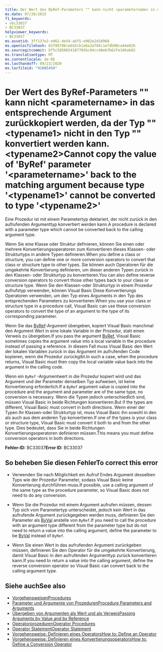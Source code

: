 ```yaml
---
title: Der Wert des ByRef-Parameters "" kann nicht <parametername> in das entsprechende Argument zurückkopiert werden, da der Typ "" <typename1> nicht in den Typ "" konvertiert werden kann. <typename2>
ms.date: 07/20/2015
f1_keywords:
- vbc33037
- BC33037
helpviewer_keywords:
- BC33037
ms.assetid: 3ff137e2-e062-4e54-abf5-e902e2d18968
ms.openlocfilehash: 63f89796ce6d3cb1a6a3af04c1efdb98ca44e02b
ms.sourcegitcommit: bf5c5850654187705bc94cc40ebfb62fe346ab02
ms.translationtype: MT
ms.contentlocale: de-DE
ms.lasthandoff: 09/23/2020
ms.locfileid: "91085450"
---
```

# <a name="cannot-copy-the-value-of-byref-parameter-parametername-back-to-the-matching-argument-because-type-typename1-cannot-be-converted-to-type-typename2"></a><span data-ttu-id="fc0f2-102">Der Wert des ByRef-Parameters "" kann nicht \<parametername> in das entsprechende Argument zurückkopiert werden, da der Typ "" \<typename1> nicht in den Typ "" konvertiert werden kann. \<typename2></span><span class="sxs-lookup"><span data-stu-id="fc0f2-102">Cannot copy the value of 'ByRef' parameter '\<parametername>' back to the matching argument because type '\<typename1>' cannot be converted to type '\<typename2>'</span></span>

<span data-ttu-id="fc0f2-103">Eine Prozedur ist mit einem Parametertyp deklariert, der nicht zurück in den aufrufenden Argumenttyp konvertiert werden kann.</span><span class="sxs-lookup"><span data-stu-id="fc0f2-103">A procedure is declared with a parameter type which cannot be converted back to the calling argument type.</span></span>  
  
 <span data-ttu-id="fc0f2-104">Wenn Sie eine Klasse oder Struktur definieren, können Sie einen oder mehrere Konvertierungsoperatoren zum Konvertieren dieses Klassen- oder Strukturtyps in andere Typen definieren.</span><span class="sxs-lookup"><span data-stu-id="fc0f2-104">When you define a class or structure, you can define one or more conversion operators to convert that class or structure type to other types.</span></span> <span data-ttu-id="fc0f2-105">Sie können auch Operatoren für die umgekehrte Konvertierung definieren, um dieser anderen Typen zurück in den Klassen- oder Strukturtyp zu konvertieren.</span><span class="sxs-lookup"><span data-stu-id="fc0f2-105">You can also define reverse conversion operators to convert those other types back to your class or structure type.</span></span> <span data-ttu-id="fc0f2-106">Wenn Sie den Klassen-oder Strukturtyp in einem Prozedur aufrufstyp verwenden, können Visual Basic Diese Konvertierungs Operatoren verwenden, um den Typ eines Arguments in den Typ des entsprechenden Parameters zu konvertieren.</span><span class="sxs-lookup"><span data-stu-id="fc0f2-106">When you use your class or structure type in a procedure call, Visual Basic can use these conversion operators to convert the type of an argument to the type of its corresponding parameter.</span></span>  
  
 <span data-ttu-id="fc0f2-107">Wenn Sie das [ByRef](../language-reference/modifiers/byref.md)-Argument übergeben, kopiert Visual Basic manchmal den Argument Wert in eine lokale Variable in der Prozedur, statt einen Verweis zu übergeben.</span><span class="sxs-lookup"><span data-stu-id="fc0f2-107">If you pass the argument [ByRef](../language-reference/modifiers/byref.md), Visual Basic sometimes copies the argument value into a local variable in the procedure instead of passing a reference.</span></span> <span data-ttu-id="fc0f2-108">In diesem Fall muss Visual Basic den Wert der lokalen Variablen zurück in das Argument im aufrufenden Code kopieren, wenn die Prozedur zurückgibt.</span><span class="sxs-lookup"><span data-stu-id="fc0f2-108">In such a case, when the procedure returns, Visual Basic must then copy the local variable value back into the argument in the calling code.</span></span>  
  
 <span data-ttu-id="fc0f2-109">Wenn ein `ByRef` -Argumentwert in die Prozedur kopiert wird und das Argument und der Parameter denselben Typ aufweisen, ist keine Konvertierung erforderlich.</span><span class="sxs-lookup"><span data-stu-id="fc0f2-109">If a `ByRef` argument value is copied into the procedure and the argument and parameter are of the same type, no conversion is necessary.</span></span> <span data-ttu-id="fc0f2-110">Wenn die Typen jedoch unterschiedlich sind, müssen Visual Basic in beide Richtungen konvertieren.</span><span class="sxs-lookup"><span data-stu-id="fc0f2-110">But if the types are different, Visual Basic must convert in both directions.</span></span> <span data-ttu-id="fc0f2-111">Wenn einer der Typen Ihr Klassen-oder Strukturtyp ist, muss Visual Basic ihn sowohl in den als auch aus dem anderen Typ konvertieren.</span><span class="sxs-lookup"><span data-stu-id="fc0f2-111">If one of the types is your class or structure type, Visual Basic must convert it both to and from the other type.</span></span> <span data-ttu-id="fc0f2-112">Dies bedeutet, dass Sie in beide Richtungen Konvertierungsoperatoren definieren müssen.</span><span class="sxs-lookup"><span data-stu-id="fc0f2-112">This means you must define conversion operators in both directions.</span></span>  
  
 <span data-ttu-id="fc0f2-113">**Fehler-ID:** BC33037</span><span class="sxs-lookup"><span data-stu-id="fc0f2-113">**Error ID:** BC33037</span></span>  
  
## <a name="to-correct-this-error"></a><span data-ttu-id="fc0f2-114">So beheben Sie diesen Fehler</span><span class="sxs-lookup"><span data-stu-id="fc0f2-114">To correct this error</span></span>  
  
- <span data-ttu-id="fc0f2-115">Verwenden Sie nach Möglichkeit ein Aufruf Endes Argument desselben Typs wie der Prozedur Parameter, sodass Visual Basic keine Konvertierung durchführen muss.</span><span class="sxs-lookup"><span data-stu-id="fc0f2-115">If possible, use a calling argument of the same type as the procedure parameter, so Visual Basic does not need to do any conversion.</span></span>  
  
- <span data-ttu-id="fc0f2-116">Wenn Sie die Prozedur mit einem Argument aufrufen müssen, dessen Typ sich vom Parametertyp unterscheidet, jedoch kein Wert in das aufrufende Argument zurückgegeben werden muss, definieren Sie den Parameter als [ByVal](../language-reference/modifiers/byval.md) anstelle von `ByRef`.</span><span class="sxs-lookup"><span data-stu-id="fc0f2-116">If you need to call the procedure with an argument type different from the parameter type but do not need to return a value into the calling argument, define the parameter to be [ByVal](../language-reference/modifiers/byval.md) instead of `ByRef`.</span></span>  
  
- <span data-ttu-id="fc0f2-117">Wenn Sie einen Wert in das aufrufenden Argument zurückgeben müssen, definieren Sie den Operator für die umgekehrte Konvertierung, damit Visual Basic in den aufrufenden Argumenttyp zurück konvertieren kann.</span><span class="sxs-lookup"><span data-stu-id="fc0f2-117">If you need to return a value into the calling argument, define the reverse conversion operator so Visual Basic can convert back to the calling argument type.</span></span>  
  
## <a name="see-also"></a><span data-ttu-id="fc0f2-118">Siehe auch</span><span class="sxs-lookup"><span data-stu-id="fc0f2-118">See also</span></span>

- [<span data-ttu-id="fc0f2-119">Vorgehensweisen</span><span class="sxs-lookup"><span data-stu-id="fc0f2-119">Procedures</span></span>](../programming-guide/language-features/procedures/index.md)
- [<span data-ttu-id="fc0f2-120">Parameter und Argumente von Prozeduren</span><span class="sxs-lookup"><span data-stu-id="fc0f2-120">Procedure Parameters and Arguments</span></span>](../programming-guide/language-features/procedures/procedure-parameters-and-arguments.md)
- [<span data-ttu-id="fc0f2-121">Übergeben von Argumenten als Wert und als Verweis</span><span class="sxs-lookup"><span data-stu-id="fc0f2-121">Passing Arguments by Value and by Reference</span></span>](../programming-guide/language-features/procedures/passing-arguments-by-value-and-by-reference.md)
- [<span data-ttu-id="fc0f2-122">Operatorprozeduren</span><span class="sxs-lookup"><span data-stu-id="fc0f2-122">Operator Procedures</span></span>](../programming-guide/language-features/procedures/operator-procedures.md)
- [<span data-ttu-id="fc0f2-123">Operator Statement</span><span class="sxs-lookup"><span data-stu-id="fc0f2-123">Operator Statement</span></span>](../language-reference/statements/operator-statement.md)
- [<span data-ttu-id="fc0f2-124">Vorgehensweise: Definieren eines Operators</span><span class="sxs-lookup"><span data-stu-id="fc0f2-124">How to: Define an Operator</span></span>](../programming-guide/language-features/procedures/how-to-define-an-operator.md)
- [<span data-ttu-id="fc0f2-125">Vorgehensweise: Definieren eines Konvertierungsoperators</span><span class="sxs-lookup"><span data-stu-id="fc0f2-125">How to: Define a Conversion Operator</span></span>](../programming-guide/language-features/procedures/how-to-define-a-conversion-operator.md)
